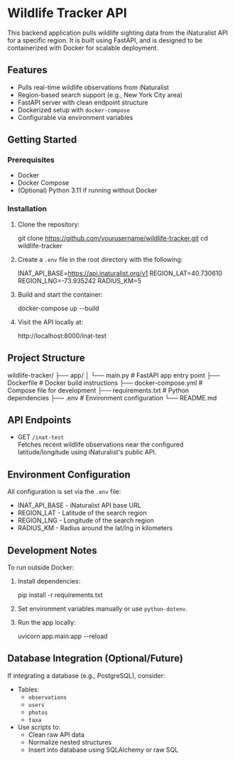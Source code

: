 # Wildlife Tracker API

This backend application pulls wildlife sighting data from the iNaturalist API for a specific region. It is built using FastAPI, and is designed to be containerized with Docker for scalable deployment.

## Features

- Pulls real-time wildlife observations from iNaturalist
- Region-based search support (e.g., New York City area)
- FastAPI server with clean endpoint structure
- Dockerized setup with `docker-compose`
- Configurable via environment variables

## Getting Started

### Prerequisites

- Docker
- Docker Compose
- (Optional) Python 3.11 if running without Docker

### Installation

1. Clone the repository:

   git clone https://github.com/yourusername/wildlife-tracker.git
   cd wildlife-tracker

2. Create a `.env` file in the root directory with the following:

   INAT_API_BASE=https://api.inaturalist.org/v1
   REGION_LAT=40.730610
   REGION_LNG=-73.935242
   RADIUS_KM=5

3. Build and start the container:

   docker-compose up --build

4. Visit the API locally at:

   http://localhost:8000/inat-test

## Project Structure

wildlife-tracker/
├── app/
│   └── main.py                # FastAPI app entry point
├── Dockerfile                 # Docker build instructions
├── docker-compose.yml         # Compose file for development
├── requirements.txt           # Python dependencies
├── .env                       # Environment configuration
└── README.md
## API Endpoints

- GET `/inat-test`  
  Fetches recent wildlife observations near the configured latitude/longitude using iNaturalist's public API.

## Environment Configuration

All configuration is set via the `.env` file:

- INAT_API_BASE - iNaturalist API base URL
- REGION_LAT - Latitude of the search region
- REGION_LNG - Longitude of the search region
- RADIUS_KM - Radius around the lat/lng in kilometers

## Development Notes

To run outside Docker:

1. Install dependencies:

   pip install -r requirements.txt

2. Set environment variables manually or use `python-dotenv`.

3. Run the app locally:

   uvicorn app.main:app --reload

## Database Integration (Optional/Future)

If integrating a database (e.g., PostgreSQL), consider:

- Tables:
  - `observations`
  - `users`
  - `photos`
  - `taxa`
- Use scripts to:
  - Clean raw API data
  - Normalize nested structures
  - Insert into database using SQLAlchemy or raw SQL
